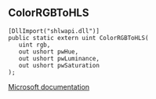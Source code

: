 ## ColorRGBToHLS

```
[DllImport("shlwapi.dll")]
public static extern uint ColorRGBToHLS(
   uint rgb,
   out ushort pwHue,
   out ushort pwLuminance,
   out ushort pwSaturation
);
```

[Microsoft documentation](https://docs.microsoft.com/en-us/windows/win32/api/shlwapi/nf-shlwapi-colorrgbtohls)
